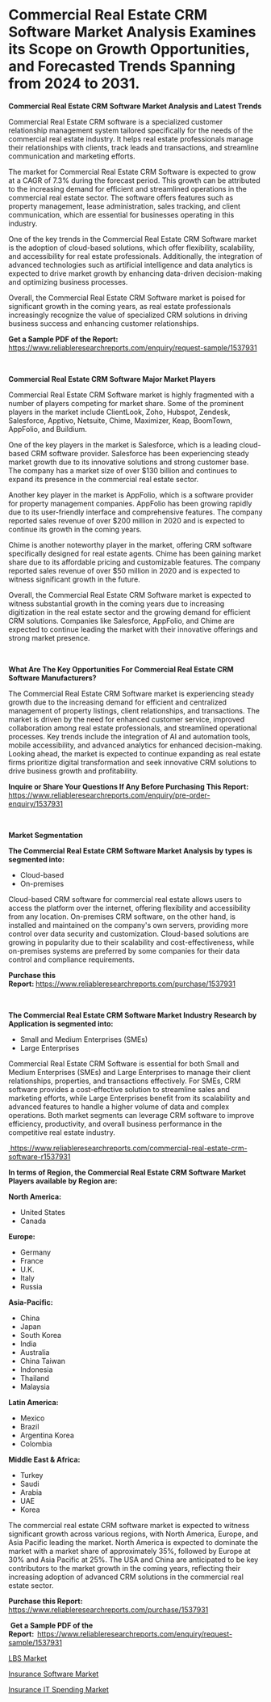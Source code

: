 <p><h1>Commercial Real Estate CRM Software Market Analysis Examines its Scope on Growth Opportunities, and Forecasted Trends Spanning from 2024 to 2031.</h1></p><p><strong>Commercial Real Estate CRM Software Market Analysis and Latest Trends</strong></p>
<p><p>Commercial Real Estate CRM software is a specialized customer relationship management system tailored specifically for the needs of the commercial real estate industry. It helps real estate professionals manage their relationships with clients, track leads and transactions, and streamline communication and marketing efforts.</p><p>The market for Commercial Real Estate CRM Software is expected to grow at a CAGR of 7.3% during the forecast period. This growth can be attributed to the increasing demand for efficient and streamlined operations in the commercial real estate sector. The software offers features such as property management, lease administration, sales tracking, and client communication, which are essential for businesses operating in this industry.</p><p>One of the key trends in the Commercial Real Estate CRM Software market is the adoption of cloud-based solutions, which offer flexibility, scalability, and accessibility for real estate professionals. Additionally, the integration of advanced technologies such as artificial intelligence and data analytics is expected to drive market growth by enhancing data-driven decision-making and optimizing business processes.</p><p>Overall, the Commercial Real Estate CRM Software market is poised for significant growth in the coming years, as real estate professionals increasingly recognize the value of specialized CRM solutions in driving business success and enhancing customer relationships.</p></p>
<p><strong>Get a Sample PDF of the Report:&nbsp;</strong> <a href="https://www.reliableresearchreports.com/enquiry/request-sample/1537931">https://www.reliableresearchreports.com/enquiry/request-sample/1537931</a></p>
<p>&nbsp;</p>
<p><strong>Commercial Real Estate CRM Software Major Market Players</strong></p>
<p><p>Commercial Real Estate CRM Software market is highly fragmented with a number of players competing for market share. Some of the prominent players in the market include ClientLook, Zoho, Hubspot, Zendesk, Salesforce, Apptivo, Netsuite, Chime, Maximizer, Keap, BoomTown, AppFolio, and Buildium.</p><p>One of the key players in the market is Salesforce, which is a leading cloud-based CRM software provider. Salesforce has been experiencing steady market growth due to its innovative solutions and strong customer base. The company has a market size of over $130 billion and continues to expand its presence in the commercial real estate sector.</p><p>Another key player in the market is AppFolio, which is a software provider for property management companies. AppFolio has been growing rapidly due to its user-friendly interface and comprehensive features. The company reported sales revenue of over $200 million in 2020 and is expected to continue its growth in the coming years.</p><p>Chime is another noteworthy player in the market, offering CRM software specifically designed for real estate agents. Chime has been gaining market share due to its affordable pricing and customizable features. The company reported sales revenue of over $50 million in 2020 and is expected to witness significant growth in the future.</p><p>Overall, the Commercial Real Estate CRM Software market is expected to witness substantial growth in the coming years due to increasing digitization in the real estate sector and the growing demand for efficient CRM solutions. Companies like Salesforce, AppFolio, and Chime are expected to continue leading the market with their innovative offerings and strong market presence.</p></p>
<p>&nbsp;</p>
<p><strong>What Are The Key Opportunities For Commercial Real Estate CRM Software Manufacturers?</strong></p>
<p><p>The Commercial Real Estate CRM Software market is experiencing steady growth due to the increasing demand for efficient and centralized management of property listings, client relationships, and transactions. The market is driven by the need for enhanced customer service, improved collaboration among real estate professionals, and streamlined operational processes. Key trends include the integration of AI and automation tools, mobile accessibility, and advanced analytics for enhanced decision-making. Looking ahead, the market is expected to continue expanding as real estate firms prioritize digital transformation and seek innovative CRM solutions to drive business growth and profitability.</p></p>
<p><strong>Inquire or Share Your Questions If Any Before Purchasing This Report:</strong> <a href="https://www.reliableresearchreports.com/enquiry/pre-order-enquiry/1537931">https://www.reliableresearchreports.com/enquiry/pre-order-enquiry/1537931</a></p>
<p>&nbsp;</p>
<p><strong>Market Segmentation</strong></p>
<p><strong>The Commercial Real Estate CRM Software Market Analysis by types is segmented into:</strong></p>
<p><ul><li>Cloud-based</li><li>On-premises</li></ul></p>
<p><p>Cloud-based CRM software for commercial real estate allows users to access the platform over the internet, offering flexibility and accessibility from any location. On-premises CRM software, on the other hand, is installed and maintained on the company's own servers, providing more control over data security and customization. Cloud-based solutions are growing in popularity due to their scalability and cost-effectiveness, while on-premises systems are preferred by some companies for their data control and compliance requirements.</p></p>
<p><strong>Purchase this Report:&nbsp;</strong><a href="https://www.reliableresearchreports.com/purchase/1537931">https://www.reliableresearchreports.com/purchase/1537931</a></p>
<p>&nbsp;</p>
<p><strong>The Commercial Real Estate CRM Software Market Industry Research by Application is segmented into:</strong></p>
<p><ul><li>Small and Medium Enterprises (SMEs)</li><li>Large Enterprises</li></ul></p>
<p><p>Commercial Real Estate CRM Software is essential for both Small and Medium Enterprises (SMEs) and Large Enterprises to manage their client relationships, properties, and transactions effectively. For SMEs, CRM software provides a cost-effective solution to streamline sales and marketing efforts, while Large Enterprises benefit from its scalability and advanced features to handle a higher volume of data and complex operations. Both market segments can leverage CRM software to improve efficiency, productivity, and overall business performance in the competitive real estate industry.</p></p>
<p><a href="https://www.reliableresearchreports.com/commercial-real-estate-crm-software-r1537931">&nbsp;https://www.reliableresearchreports.com/commercial-real-estate-crm-software-r1537931</a></p>
<p><strong>In terms of Region, the Commercial Real Estate CRM Software Market Players available by Region are:</strong></p>
<p>
    <p> <strong> North America: </strong>
        <ul>
            <li>United States</li>
            <li>Canada</li>
        </ul>
        </p> 
    <p> <strong> Europe: </strong>
        <ul>
            <li>Germany</li>
            <li>France</li>
            <li>U.K.</li>
            <li>Italy</li>
            <li>Russia</li>
        </ul>
        </p> 
    <p> <strong> Asia-Pacific: </strong>
        <ul>
            <li>China</li>
            <li>Japan</li>
            <li>South Korea</li>
            <li>India</li>
            <li>Australia</li>
            <li>China Taiwan</li>
            <li>Indonesia</li>
            <li>Thailand</li>
            <li>Malaysia</li>
        </ul>
        </p> 
    <p> <strong> Latin America: </strong>
        <ul>
            <li>Mexico</li>
            <li>Brazil</li>
            <li>Argentina Korea</li>
            <li>Colombia</li>
        </ul>
        </p> 
    <p> <strong> Middle East & Africa: </strong>
        <ul>
            <li>Turkey</li>
            <li>Saudi</li>
            <li>Arabia</li>
            <li>UAE</li>
            <li>Korea</li>
        </ul>
    </p>
    </p>
<p><p>The commercial real estate CRM software market is expected to witness significant growth across various regions, with North America, Europe, and Asia Pacific leading the market. North America is expected to dominate the market with a market share of approximately 35%, followed by Europe at 30% and Asia Pacific at 25%. The USA and China are anticipated to be key contributors to the market growth in the coming years, reflecting their increasing adoption of advanced CRM solutions in the commercial real estate sector.</p></p>
<p><strong>Purchase this Report: </strong><a href="https://www.reliableresearchreports.com/purchase/1537931">https://www.reliableresearchreports.com/purchase/1537931</a></p>
<p>&nbsp;<strong>Get a Sample PDF of the Report:&nbsp;&nbsp;</strong><a href="https://www.reliableresearchreports.com/enquiry/request-sample/1537931">https://www.reliableresearchreports.com/enquiry/request-sample/1537931</a></p>
<p><strong></strong></p>
<p><p><a href="https://www.linkedin.com/pulse/lbs-market-trends-forecast-competitive-analysis-2031-amarket-watch-yg1yf">LBS Market</a></p><p><a href="https://www.linkedin.com/pulse/insurance-software-market-size-outlook-forecast-2024-2031-0mfff">Insurance Software Market</a></p><p><a href="https://www.linkedin.com/pulse/insurance-spending-market-key-successful-business-strategy-0josf">Insurance IT Spending Market</a></p></p>